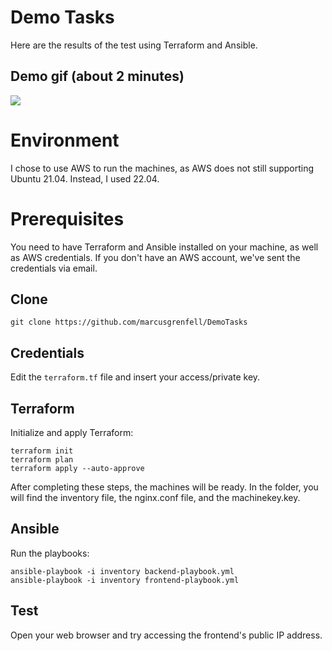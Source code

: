 # Demo Tasks
Here are the results of the test using Terraform and Ansible.

## Demo gif (about 2 minutes)
![](https://s11.gifyu.com/images/SgPKF.gif)

# Environment
I chose to use AWS to run the machines, as AWS does not still supporting Ubuntu 21.04. Instead, I used 22.04.

# Prerequisites
You need to have Terraform and Ansible installed on your machine, as well as AWS credentials. If you don't have an AWS account, we've sent the credentials via email.

## Clone
```shell
git clone https://github.com/marcusgrenfell/DemoTasks
```

## Credentials
Edit the `terraform.tf` file and insert your access/private key.

## Terraform
Initialize and apply Terraform:
```shell
terraform init
terraform plan
terraform apply --auto-approve
```
After completing these steps, the machines will be ready. In the folder, you will find the inventory file, the nginx.conf file, and the machinekey.key.

## Ansible
Run the playbooks:
```shell
ansible-playbook -i inventory backend-playbook.yml
ansible-playbook -i inventory frontend-playbook.yml
```

## Test
Open your web browser and try accessing the frontend's public IP address.
